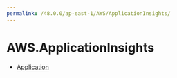 ```yaml
---
permalink: /48.0.0/ap-east-1/AWS/ApplicationInsights/
---
```


# AWS.ApplicationInsights



* [Application](Application.md)